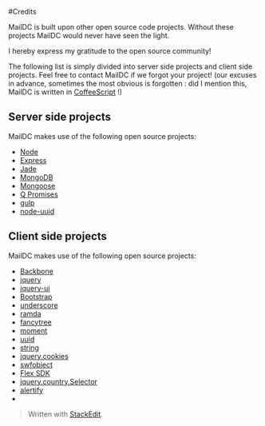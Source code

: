 #Credits

MailDC is built upon other open source code projects. Without these projects MailDC would never have seen the light. 

I hereby express my gratitude to the open source community! 

The following list is simply divided into server side projects and client side projects. Feel free to contact MailDC if we forgot your project! (our excuses in advance, sometimes the most obvious is forgotten : did I mention this, MailDC is written in [CoffeeScript](http://coffeescript.org/) !)



Server side projects
-------

MailDC makes use of the following open source projects:

 - [Node](http://nodejs.org/)
 - [Express](http://expressjs.com/)
 - [Jade](http://jade-lang.com/)
 - [MongoDB](http://www.mongodb.org/)
 - [Mongoose](http://mongoosejs.com/)
 - [Q Promises](http://documentup.com/kriskowal/q/)
 - [gulp](http://gulpjs.com/)
 - [node-uuid](https://github.com/broofa/node-uuid)




Client side projects
--------------------

 MailDC makes use of the following open source projects:

 - [Backbone](http://backbonejs.org/)
 - [jquery](http://jquery.com/)
 - [jquery-ui](http://jqueryui.com/)
 - [Bootstrap](http://getbootstrap.com/)
 - [underscore](http://underscorejs.org/)
 - [ramda](http://ramda.github.io/ramdocs/docs/)
 - [fancytree](http://wwwendt.de/tech/fancytree/demo/)
 - [moment](http://momentjs.com/)
 - [uuid](https://github.com/broofa/node-uuid)
 - [string](http://stringjs.com/)
 - [jquery.cookies](https://github.com/carhartl/jquery-cookie)
 - [swfobject](https://code.google.com/p/swfobject/)
 - [Flex SDK](http://www.adobe.com/devnet/flex/flex-sdk-download.html)
 - [jquery.country.Selector](http://sourceforge.net/projects/jquerycountryse/)
 - [alertify](http://fabien-d.github.io/alertify.js/)
 - 



> Written with [StackEdit](https://stackedit.io/).